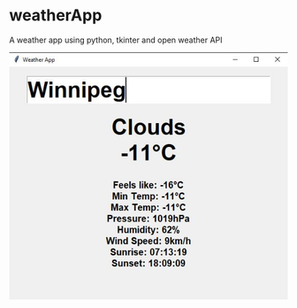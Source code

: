 # weatherApp
A weather app using python, tkinter and open weather API

![alt text](https://github.com/AzizulHakim96/weatherApp/blob/main/weather-app.JPG)
